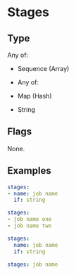 # Stages



## Type

Any of:

* Sequence (Array)
* Any of:

* Map (Hash)
* String

## Flags

None.


## Examples

```yaml
stages:
- name: job name
  if: string
```

```yaml
stages:
- job name one
- job name two
```

```yaml
stages:
  name: job name
  if: string
```

```yaml
stages: job name

```
